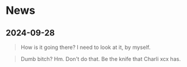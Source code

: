 # News

## 2024-09-28

> How is it going there? I need to look at it, by myself.

> Dumb bitch? Hm. Don't do that. Be the knife that Charli xcx has.
